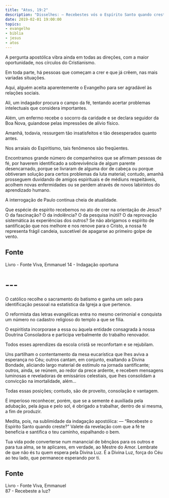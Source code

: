 ```yaml
---
title: "Atos, 19:2"
description: "Disse­lhes: — Recebestes vós o Espírito Santo quando crestes?"
date: 2019-02-01 19:00:00
topics: 
- evangelho
- biblia
- jesus
- atos
---
```


A pergunta apostólica vibra ainda em todas as direções, com a maior
oportunidade, nos círculos do Cristianismo.

Em toda parte, há pessoas que começam a crer e que já crêem, nas mais
variadas situações.

Aqui, alguém aceita aparentemente o Evangelho para ser agradável às
relações sociais.

Ali, um indagador procura o campo da fé, tentando acertar problemas
intelectuais que considera importantes.

Além, um enfermo recebe o socorro da caridade e se declara seguidor da
Boa Nova, guiando­se pelas impressões de alívio físico.

Amanhã, todavia, ressurgem tão insatisfeitos e tão desesperados quanto
antes.

Nos arraiais do Espiritismo, tais fenômenos são freqüentes.

Encontramos grande número de companheiros que se afirmam pessoas de
fé, por haverem identificado a sobrevivência de algum parente desencarnado, porque
se livraram de alguma dor de cabeça ou porque obtiveram solução para certos
problemas da luta material; contudo, amanhã prosseguem duvidando de amigos
espirituais e de médiuns respeitáveis, acolhem novas enfermidades ou se perdem
através de novos labirintos do aprendizado humano.

A interrogação de Paulo continua cheia de atualidade.

Que espécie de espírito recebemos no ato de crer na orientação de Jesus? O
da fascinação? O da indolência? O da pesquisa inútil? O da reprovação sistemática
às experiências dos outros?
Se não abrigamos o espírito de santificação que nos melhore e nos renove
para o Cristo, a nossa fé representa frágil candeia, suscetível de apagar­se ao
primeiro golpe de vento.


## Fonte
Livro - Fonte Viva, Emmanuel
14 - Indagação oportuna

# ---

O católico recolhe o sacramento do batismo e ganha um selo para
identificação pessoal na estatística da Igreja a que pertence.

O reformista das letras evangélicas entra no mesmo cerimonial e conquista
um número no cadastro religioso do templo a que se filia.

O espiritista incorpora­se a essa ou àquela entidade consagrada à nossa
Doutrina Consoladora e participa verbalmente do trabalho renovador.

Todos esses aprendizes da escola cristã se reconfortam e se rejubilam.

Uns partilham o contentamento da mesa eucarística que lhes aviva a
esperança no Céu; outros cantam, em conjunto, exaltando a Divina Bondade,
aliciando largo material de estímulo na jornada santificante; outros, ainda, se
reúnem, ao redor da prece ardente, e recebem mensagens luminosas e reveladoras de
emissários celestiais, que lhes consolidam a convicção na imortalidade, além...

Todas essas posições; contudo, são de proveito, consolação e vantagem.

É imperioso reconhecer, porém, que se a semente é auxiliada pela
adubação, pela água e pelo sol, é obrigado a trabalhar, dentro de si mesma, a fim de
produzir.

Medita, pois, na sublimidade da indagação apostólica: — “Recebeste o
Espírito Santo quando creste?”
Vale­te da revelação com que a fé te beneficia e santifica o teu caminho,
espalhando o bem.

Tua vida pode converter­se num manancial de bênçãos para os outros e
para tua alma, se te aplicares, em verdade, ao Mestre do Amor. Lembra­te de que
não és tu quem espera pela Divina Luz. É a Divina Luz, força do Céu ao teu lado,
que permanece esperando por ti.

## Fonte
Livro - Fonte Viva, Emmanuel  
87 - Recebeste a luz?
